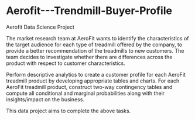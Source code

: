 # Aerofit---Trendmill-Buyer-Profile
Aerofit Data Science Project 

The market research team at AeroFit wants to identify the characteristics of the target audience for each type of treadmill offered by the company, to provide a better recommendation of the treadmills to new customers. The team decides to investigate whether there are differences across the product with respect to customer characteristics.

Perform descriptive analytics to create a customer profile for each AeroFit treadmill product by developing appropriate tables and charts. For each AeroFit treadmill product, construct two-way contingency tables and compute all conditional and marginal probabilities along with their insights/impact on the business.

This data project aims to complete the above tasks. 
